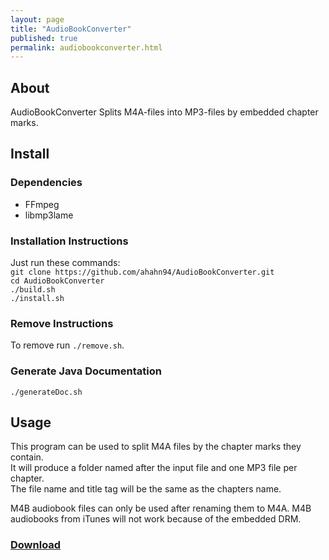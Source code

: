 ```yaml
---
layout: page
title: "AudioBookConverter"
published: true
permalink: audiobookconverter.html
---
```

## About
AudioBookConverter Splits M4A-files into MP3-files by embedded chapter marks.  

## Install
### Dependencies
- FFmpeg
- libmp3lame

### Installation Instructions
Just run these commands:  
`git clone https://github.com/ahahn94/AudioBookConverter.git`  
`cd AudioBookConverter`  
`./build.sh`  
`./install.sh`  

### Remove Instructions
To remove run `./remove.sh`.

### Generate Java Documentation
`./generateDoc.sh`  

## Usage
This program can be used to split M4A files by the chapter marks they contain.  
It will produce a folder named after the input file and one MP3 file per chapter.  
The file name and title tag will be the same as the chapters name.  

M4B audiobook files can only be used after renaming them to M4A.
M4B audiobooks from iTunes will not work because of the embedded DRM.  

### <a href="https://github.com/ahahn94/AudioBookConverter">Download</a>
